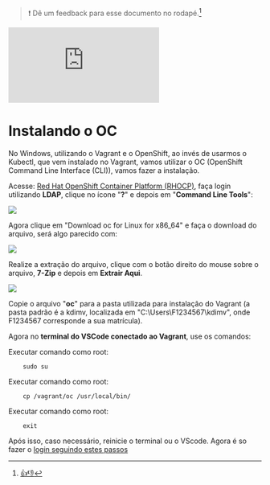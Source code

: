 > :exclamation: Dê um feedback para esse documento no rodapé.[^1]

![](https://eni.bb.com.br/eni1/matomo.php?idsite=469&amp;rec=1&amp;url=https://fontes.intranet.bb.com.br/dev/publico/roteiros/-/blob/master/kubernetes/Install_oc.md&amp;action_name=kubernetes/Install_oc)
# Instalando o OC

No Windows, utilizando o Vagrant e o OpenShift, ao invés de usarmos o Kubectl, que vem instalado no Vagrant,  vamos utilizar o OC (OpenShift Command Line Interface (CLI)), vamos fazer a instalação.

Acesse: [Red Hat OpenShift Container Platform (RHOCP)](https://console.apps.k8sdesbb111.nuvem.bb.com.br/), faça login utilizando **LDAP**, clique no ícone "**?**" e depois em "**Command Line Tools**":


![](img/oc_command.png)

Agora clique em "Download oc for Linux for x86_64" e faça o download do arquivo, será algo parecido com:

![](img/oc_windowns.png)

Realize a extração do arquivo, clique com o botão direito do mouse sobre o arquivo, **7-Zip** e depois em **Extrair Aqui**.

![](img/oc_desempacota.png)

Copie o arquivo "**oc**" para a pasta utilizada para instalação do Vagrant (a pasta padrão é a kdimv, localizada em "C:\Users\F1234567\kdimv", onde F1234567 corresponde a sua matrícula).

Agora no **terminal do VSCode conectado ao Vagrant**, use os comandos:

Executar comando como root:
```shell
    sudo su
```
Executar comando como root:
```shell
    cp /vagrant/oc /usr/local/bin/
```
Executar comando como root:
```shell
    exit
```

Após isso, caso necessário, reinicie o terminal ou o VScode.
Agora é so fazer o [login seguindo estes passos](https://onboardingarq3.labbs.com.br/mod/page/view.php?id=76) 

[^1]: [👍👎](http://feedback.dev.intranet.bb.com.br/?origem=roteiros&url_origem=fontes.intranet.bb.com.br/dev/publico/roteiros/-/blob/master/kubernetes/Install_oc.md&internalidade=kubernetes/Install_oc)

